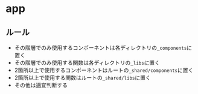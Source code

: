 # app

## ルール

- その階層でのみ使用するコンポーネントは各ディレクトリの`_components`に置く
- その階層でのみ使用する関数は各ディレクトリの`_libs`に置く
- 2箇所以上で使用するコンポーネントはルートの`_shared/components`に置く
- 2箇所以上で使用する関数はルートの`_shared/libs`に置く
- その他は適宜判断する
